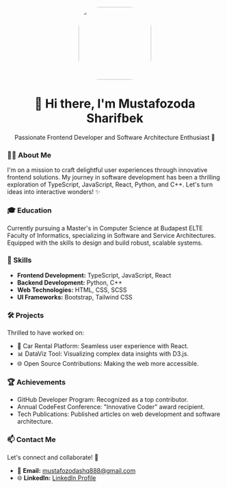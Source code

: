 <!-- Banner -->
<p align="center">
  <img src="https://avatars.githubusercontent.com/u/129182857?v=4" width="170px" style="border-radius: 50px;">
</p>

<!-- Introduction -->
<h1 align="center">👋 Hi there, I'm Mustafozoda Sharifbek</h1>
<p align="center">Passionate Frontend Developer and Software Architecture Enthusiast 🚀</p>

<!-- About Me -->
### 👨‍💻 About Me
I'm on a mission to craft delightful user experiences through innovative frontend solutions. My journey in software development has been a thrilling exploration of TypeScript, JavaScript, React, Python, and C++. Let's turn ideas into interactive wonders! ✨

<!-- Education -->
### 🎓 Education
Currently pursuing a Master's in Computer Science at Budapest ELTE Faculty of Informatics, specializing in Software and Service Architectures. Equipped with the skills to design and build robust, scalable systems.

<!-- Skills -->
### 💼 Skills
- **Frontend Development:** TypeScript, JavaScript, React
- **Backend Development:** Python, C++
- **Web Technologies:** HTML, CSS, SCSS
- **UI Frameworks:** Bootstrap, Tailwind CSS

<!-- Projects -->
### 🛠️ Projects
Thrilled to have worked on:
- 🚗 Car Rental Platform: Seamless user experience with React.
- 📊 DataViz Tool: Visualizing complex data insights with D3.js.
- 🌐 Open Source Contributions: Making the web more accessible.

<!-- Achievements -->
### 🏆 Achievements
- GitHub Developer Program: Recognized as a top contributor.
- Annual CodeFest Conference: "Innovative Coder" award recipient.
- Tech Publications: Published articles on web development and software architecture.

<!-- Contact Me -->
### 📫 Contact Me
Let's connect and collaborate! 🌟
- 📧 **Email:** [mustafozodashq888@gmail.com](mailto:mustafozodashq888@gmail.com)
- 🌐 **LinkedIn:** [LinkedIn Profile](https://www.linkedin.com/in/mustafozoda-sharifbek-78a265274)

